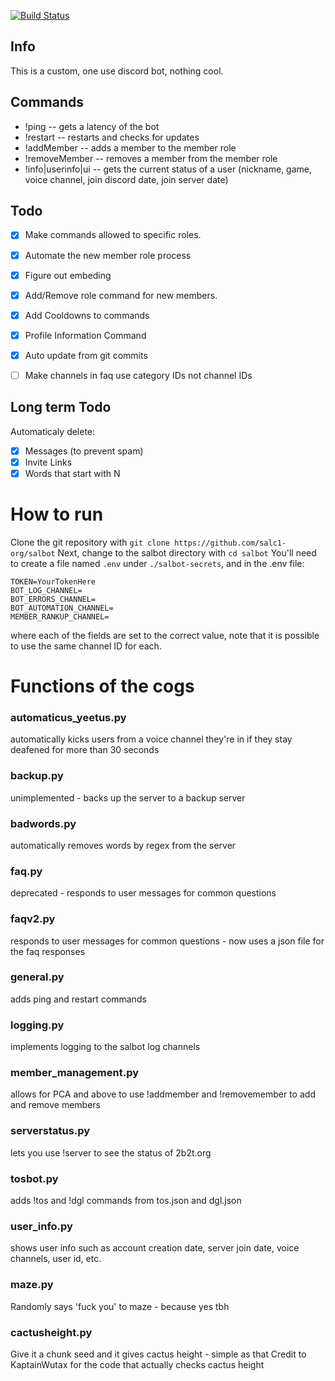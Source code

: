 [![Build Status](https://travis-ci.org/salc1-org/salbot.svg?branch=master)](https://travis-ci.org/salc1-org/salbot)

Info
------
This is a custom, one use discord bot, nothing cool.

**Commands**
------
* !ping -- gets a latency of the bot
* !restart -- restarts and checks for updates
* !addMember -- adds a member to the member role
* !removeMember -- removes a member from the member role
* !info|userinfo|ui -- gets the current status of a user (nickname, game, voice channel, join discord date, join server date)

**Todo**
------
- [x] Make commands allowed to specific roles.
- [x] Automate the new member role process
- [x] Figure out embeding
- [x] Add/Remove role command for new members.
- [x] Add Cooldowns to commands
- [x] Profile Information Command
- [x] Auto update from git commits
- [ ] Make channels in faq use category IDs not channel IDs


**Long term Todo**
------
Automaticaly delete:
- [x] Messages (to prevent spam)
- [x] Invite Links
- [x] Words that start with N

# How to run

Clone the git repository with `git clone https://github.com/salc1-org/salbot`
Next, change to the salbot directory with `cd salbot`
You'll need to create a file named `.env` under `./salbot-secrets`, and in the .env file:
```
TOKEN=YourTokenHere
BOT_LOG_CHANNEL=
BOT_ERRORS_CHANNEL=
BOT_AUTOMATION_CHANNEL=
MEMBER_RANKUP_CHANNEL=
```
where each of the fields are set to the correct value, note that it is possible to use the same channel ID for each.

# Functions of the cogs

### automaticus_yeetus.py
automatically kicks users from a voice channel they're in if they stay deafened for more than 30 seconds

### backup.py
unimplemented - backs up the server to a backup server

### badwords.py
automatically removes words by regex from the server

### faq.py
deprecated - responds to user messages for common questions

### faqv2.py
responds to user messages for common questions - now uses a json file for the faq responses

### general.py
adds ping and restart commands

### logging.py
implements logging to the salbot log channels

### member_management.py
allows for PCA and above to use !addmember and !removemember to add and remove members

### serverstatus.py
lets you use !server to see the status of 2b2t.org

### tosbot.py
adds !tos and !dgl commands from tos.json and dgl.json

### user_info.py
shows user info such as account creation date, server join date, voice channels, user id, etc.

### maze.py
Randomly says 'fuck you' to maze - because yes tbh

### cactusheight.py
Give it a chunk seed and it gives cactus height - simple as that
Credit to KaptainWutax for the code that actually checks cactus height